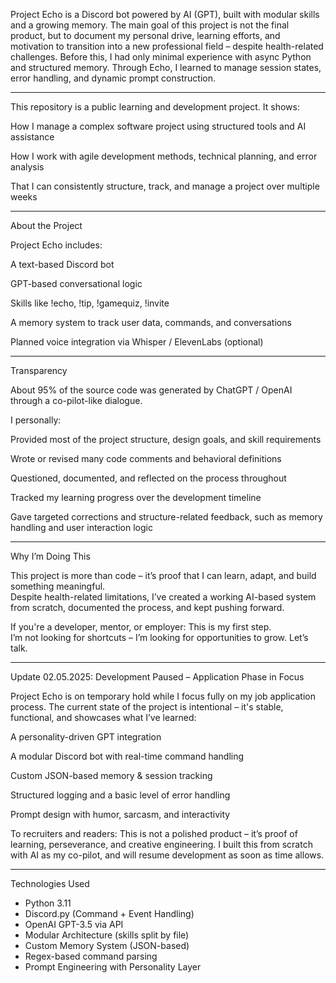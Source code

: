Project Echo is a Discord bot powered by AI (GPT), built with modular skills and a growing memory.
The main goal of this project is not the final product, but to document my personal drive, learning efforts, and motivation to transition into a new professional field – despite health-related challenges.
Before this, I had only minimal experience with async Python and structured memory. Through Echo, I learned to manage session states, error handling, and dynamic prompt construction.
__________________________________________________________________________________________________________________
This repository is a public learning and development project. It shows:

How I manage a complex software project using structured tools and AI assistance

How I work with agile development methods, technical planning, and error analysis

That I can consistently structure, track, and manage a project over multiple weeks
__________________________________________________________________________________________________________________
About the Project

Project Echo includes:

A text-based Discord bot

GPT-based conversational logic

Skills like !echo, !tip, !gamequiz, !invite

A memory system to track user data, commands, and conversations

Planned voice integration via Whisper / ElevenLabs (optional)
__________________________________________________________________________________________________________________
Transparency

About 95% of the source code was generated by ChatGPT / OpenAI through a co-pilot-like dialogue.

I personally:

Provided most of the project structure, design goals, and skill requirements

Wrote or revised many code comments and behavioral definitions

Questioned, documented, and reflected on the process throughout

Tracked my learning progress over the development timeline

Gave targeted corrections and structure-related feedback, such as memory handling and user interaction logic
__________________________________________________________________________________________________________________
Why I’m Doing This

This project is more than code – it’s proof that I can learn, adapt, and build something meaningful.  
Despite health-related limitations, I’ve created a working AI-based system from scratch, documented the process, and kept pushing forward.

If you're a developer, mentor, or employer: This is my first step.  
I’m not looking for shortcuts – I’m looking for opportunities to grow. Let’s talk.
__________________________________________________________________________________________________________________
Update 02.05.2025: Development Paused – Application Phase in Focus

Project Echo is on temporary hold while I focus fully on my job application process.
The current state of the project is intentional – it's stable, functional, and showcases what I’ve learned:

A personality-driven GPT integration

A modular Discord bot with real-time command handling

Custom JSON-based memory & session tracking

Structured logging and a basic level of error handling

Prompt design with humor, sarcasm, and interactivity

To recruiters and readers:
This is not a polished product – it’s proof of learning, perseverance, and creative engineering.
I built this from scratch with AI as my co-pilot, and will resume development as soon as time allows.
__________________________________________________________________________________________________________________
Technologies Used

- Python 3.11
- Discord.py (Command + Event Handling)
- OpenAI GPT-3.5 via API
- Modular Architecture (skills split by file)
- Custom Memory System (JSON-based)
- Regex-based command parsing
- Prompt Engineering with Personality Layer




